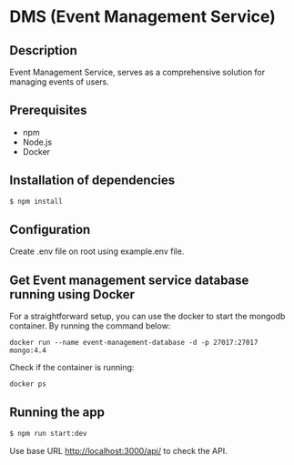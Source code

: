 # DMS (Event Management Service)

## Description

Event Management Service, serves as a comprehensive solution for managing events of users.

## Prerequisites
- npm
- Node.js
- Docker

## Installation of dependencies

```bash
$ npm install
```

## Configuration

Create .env file on root using example.env file.

## Get Event management service database running using Docker

For a straightforward setup, you can use the docker to start the mongodb container. By running the command below:

```
docker run --name event-management-database -d -p 27017:27017 mongo:4.4
```

Check if the container is running:

```bash
docker ps
```

## Running the app

```bash
$ npm run start:dev
```

Use base URL [http://localhost:3000/api/](http://localhost:3000/api/) to check the API.
